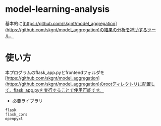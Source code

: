 # model-learning-analysis
基本的に[https://github.com/skgnt/model_aggregation](https://github.com/skgnt/model_aggregation)の結果の分析を補助するツール。


# 使い方
本プログラムのflask_app.pyとfrontendフォルダを[https://github.com/skgnt/model_aggregation](https://github.com/skgnt/model_aggregation)のrootディレクトリに配置して、flask_app.pyを実行することで使用可能です。
* 必要ライブラリ
```
flask
flask_cors
openpyxl
```
